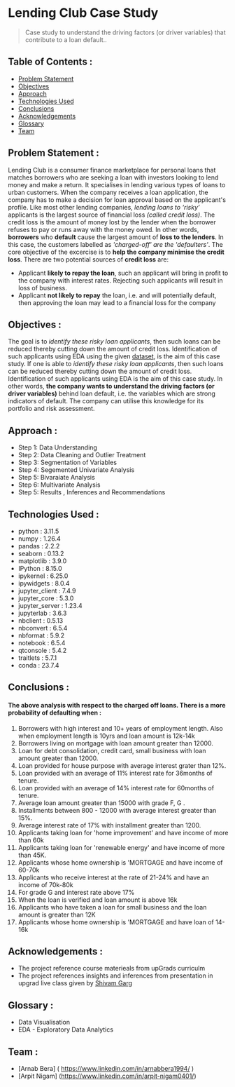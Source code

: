 # Lending Club Case Study
> Case study to understand the driving factors (or driver variables) that contribute to a loan default..


## Table of Contents :
* [Problem Statement](#problem-statement)
* [Objectives](#objectives)
* [Approach](#approach)
* [Technologies Used](#technologies-used)
* [Conclusions](#conclusions)
* [Acknowledgements](#acknowledgements)
* [Glossary](#glossary)
* [Team](#team)


## Problem Statement :
Lending Club is a consumer finance marketplace for personal loans that matches borrowers who are seeking a loan with investors looking to lend money and make a return.
It specialises in lending various types of loans to urban customers. When the company receives a loan application, the company has to make a decision for loan approval based on the applicant's profile.
Like most other lending companies, *lending loans to ‘risky’* applicants is the largest source of financial loss *(called credit loss)*. The credit loss is the amount of money lost by the lender when the borrower refuses to pay or runs away with the money owed.
In other words, **borrowers** who **default** cause the largest amount of **loss to the lenders**. In this case, the customers labelled as *'charged-off' are the 'defaulters'*.
The core objective of the excercise is to **help the company minimise the credit loss**. There are two potential sources of **credit loss** are:
* Applicant **likely to repay the loan**, such an applicant will bring in profit to the company with interest rates. Rejecting such applicants will result in loss of business.
* Applicant **not likely to repay** the loan, i.e. and will potentially default, then approving the loan may lead to a financial loss for the company
 
 ## Objectives :  

The goal is to *identify these risky loan applicants*, then such loans can be reduced thereby cutting down the amount of credit loss. Identification of such applicants using EDA using the given [dataset](./loan.csv), is the aim of this case study.
If one is able to *identify these risky loan applicants*, then such loans can be reduced thereby cutting down the amount of credit loss. Identification of such applicants using EDA is the aim of this case study.
In other words, **the company wants to understand the driving factors (or driver variables)** behind loan default, i.e. the variables which are strong indicators of default.  The company can utilise this knowledge for its portfolio and risk assessment. 

## Approach :

- Step 1: Data Understanding
- Step 2: Data Cleaning and Outlier Treatment
- Step 3: Segmentation of Variables
- Step 4: Segemented Univariate Analysis
- Step 5: Bivaraiate Analysis
- Step 6: Multivariate Analysis
- Step 5: Results , Inferences and Recommendations

## Technologies Used :
- python           : 3.11.5 
- numpy            : 1.26.4
- pandas           : 2.2.2
- seaborn          : 0.13.2
- matplotlib	   : 3.9.0
- IPython          : 8.15.0
- ipykernel        : 6.25.0
- ipywidgets       : 8.0.4
- jupyter_client   : 7.4.9
- jupyter_core     : 5.3.0
- jupyter_server   : 1.23.4
- jupyterlab       : 3.6.3
- nbclient         : 0.5.13
- nbconvert        : 6.5.4
- nbformat         : 5.9.2
- notebook         : 6.5.4
- qtconsole        : 5.4.2
- traitlets        : 5.7.1
- conda            : 23.7.4

## Conclusions :

#### The above analysis with respect to the charged off loans. There is a more probability of defaulting when : 
1. Borrowers with high interest and 10+ years of employment length. Also when employment length is 10yrs and loan amount is 12k-14k 
2. Borrowers living on mortgage with loan amount greater than 12000.
3. Loan for debt consolidation, credit card, small business with loan amount greater than 12000.
4. Loan provided for house purpose with average interest grater than 12%.
5. Loan provided with an average of 11% interest rate for 36months of tenure.
6. Loan provided with an average of 14% interest rate for 60months of tenure.
7. Average loan amount greater than 15000 with grade  F, G .
8. Installments between 800 - 12000 with average interest greater than 15%.
9. Average interest rate of 17% with installment greater than 1200.
10. Applicants taking loan for 'home improvement' and have income of more than 60k 
11. Applicants taking loan for 'renewable energy' and have income of more than 45K. 
12. Applicants whose home ownership is 'MORTGAGE and have income of 60-70k
13. Applicants who receive interest at the rate of 21-24% and have an income of 70k-80k
14. For grade G and interest rate above 17%
15. When the loan is verified and loan amount is above 16k
16. Applicants who have taken a loan for small business and the loan amount is greater than 12K
17. Applicants whose home ownership is 'MORTGAGE and have loan of 14-16k

## Acknowledgements :

- The project reference course materieals from upGrads curriculm 
- The project references insights and inferences from presentation in upgrad live class given by [Shivam Garg]( https://www.linkedin.com/in/shivam-garg-0494a2ab )

## Glossary :

- Data Visualisation
- EDA - Exploratory Data Analytics

## Team :
* [Arnab Bera] ( https://www.linkedin.com/in/arnabbera1994/ )
* [Arpit Nigam] (https://www.linkedin.com/in/arpit-nigam0401/)
